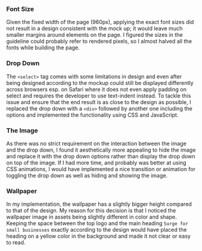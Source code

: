 ### Font Size
  Given the fixed width of the page (960px), applying the exact font sizes did not result in a design consistent with the mock up; it would leave much smaller margins around elements on the page. I figured the sizes in the guideline could probably refer to rendered pixels, so I almost halved all the fonts while building the page.

### Drop Down
  The `<select>` tag comes with some limitations in design and even after being designed according to the mockup could still be displayed differently across browsers esp. on Safari where it does not even apply padding on select and requires the developer to use text-indent instead. To tackle this issue and ensure that the end result is as close to the design as possible, I replaced the drop down with a `<div>` followed by another one including the options and implemented the functionality using CSS and JavaScript.

### The Image
  As there was no strict requirement on the interaction between the image and the drop down, I found it aesthetically more appealing to hide the image and replace it with the drop down options rather than display the drop down on top of the image. If I had more time, and probably was better at using CSS animations, I would have implemented a nice transition or animation for toggling the drop down as well as hiding and showing the image.

### Wallpaper
  In my implementation, the wallpaper has a slightly bigger height compared to that of the design. My reason for this decision is that I noticed the wallpaper image in assets being slightly different in color and shape. Keeping the space between the top logo and the main heading `Surge for small businesses` exactly according to the design would have placed the heading on a yellow color in the background and made it not clear or easy to read.
